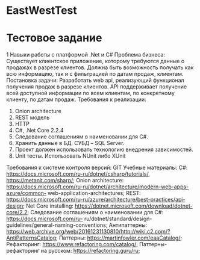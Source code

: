# EastWestTest
# Тестовое задание
1
Навыки работы с платформой .Net и C#
Проблема бизнеса:
Существует клиентское приложение, которому требуются данные о продажах в разрезе
клиентов. Должна быть возможность получать как всю информацию, так и с фильтрацией по
датам продаж, клиентам.
Постановка задачи:
Разработать web api, реализующий функционал получения продаж в разрезе клиентов. API
поддерживает получение всей доступной информации по всем клиентам, по конкретному
клиенту, по датам продаж.
Требования к реализации:
1. Onion architecture
2. REST модель
3. HTTP
4. C#, .Net Core 2.2.4
5. Следование соглашениям о наименовании для C#.
6. Хранить данные в БД. СУБД – SQL Server.
7. Проект должен использовать технологию внедрения зависимостей.
8. Unit тесты. Использовать NUnit либо XUnit

Требования к системе контроля версий: GIT
Учебные материалы:
C#: https://docs.microsoft.com/ru-ru/dotnet/csharp/tutorials/, https://metanit.com/sharp/;
Onion architecture: https://docs.microsoft.com/ru-ru/dotnet/architecture/modern-web-apps-azure/common-
web-application-architectures;
REST: https://docs.microsoft.com/ru-ru/azure/architecture/best-practices/api-design;
Net Core installing: https://dotnet.microsoft.com/download/dotnet-core/2.2;
Следование соглашениям о наименовании для C#: https://docs.microsoft.com/ru-
ru/dotnet/standard/design-guidelines/general-naming-conventions;
Антипаттерны: https://web.archive.org/web/20161231130810/http://wiki.c2.com/?AntiPatternsCatalog;
Паттерны: https://martinfowler.com/eaaCatalog/;
Рефакторинг: https://www.refactoring.com/catalog/;
Паттерны-рефакторинг на русском: https://refactoring.guru/ru;
